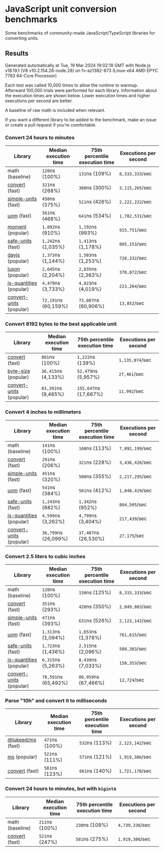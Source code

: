 # JavaScript unit conversion benchmarks

Some benchmarks of community-made JavaScript/TypeScript libraries for converting units.

## Results

<!-- beginblock(results) -->

Generated automatically at Tue, 19 Mar 2024 19:02:18 GMT with Node.js v18.19.1 (V8 v10.2.154.26-node.28) on fv-az1382-873 (Linux-x64 AMD EPYC 7763 64-Core Processor)

Each test was called 10,000 times to allow the runtime to warmup.
Afterward 100,000 trials were performed for each library.
Information about the execution times are shown below.
Lower execution times and higher executions per second are better.

A baseline of raw math is included when relevant.

If you want a different library to be added to the benchmark, make an issue or create a pull request if you're comfortable.

### Convert 24 hours to minutes

| Library                                                            | Median execution time | 75th percentile execution time | Executions per second |
| ------------------------------------------------------------------ | --------------------- | ------------------------------ | --------------------- |
| math (baseline)                                                    | `120`ns (100%)        | `131`ns (109%)                 | `8,333,333`/sec       |
| [convert](https://npmjs.com/package/convert) (fast)                | `321`ns (268%)        | `360`ns (300%)                 | `3,115,265`/sec       |
| [simple-units](https://npmjs.com/package/simple-units) (fast)      | `450`ns (375%)        | `511`ns (426%)                 | `2,222,222`/sec       |
| [uom](https://npmjs.com/package/uom) (fast)                        | `561`ns (468%)        | `641`ns (534%)                 | `1,782,531`/sec       |
| [moment](https://npmjs.com/package/moment) (popular)               | `1,092`ns (910%)      | `1,192`ns (993%)               | `915,751`/sec         |
| [safe-units](https://npmjs.com/package/safe-units) (fast)          | `1,242`ns (1,035%)    | `1,413`ns (1,178%)             | `805,153`/sec         |
| [dayjs](https://npmjs.com/package/dayjs) (popular)                 | `1,373`ns (1,144%)    | `1,503`ns (1,253%)             | `728,332`/sec         |
| [luxon](https://npmjs.com/package/luxon) (popular)                 | `2,645`ns (2,204%)    | `2,835`ns (2,363%)             | `378,072`/sec         |
| [js-quantities](https://npmjs.com/package/js-quantities) (popular) | `4,479`ns (3,733%)    | `4,823`ns (4,019%)             | `223,264`/sec         |
| [convert-units](https://npmjs.com/package/convert-units) (popular) | `72,191`ns (60,159%)  | `73,087`ns (60,906%)           | `13,852`/sec          |

### Convert 8192 bytes to the best applicable unit

| Library                                                            | Median execution time | 75th percentile execution time | Executions per second |
| ------------------------------------------------------------------ | --------------------- | ------------------------------ | --------------------- |
| [convert](https://npmjs.com/package/convert) (fast)                | `881`ns (100%)        | `1,222`ns (139%)               | `1,135,074`/sec       |
| [byte-size](https://npmjs.com/package/byte-size) (popular)         | `36,415`ns (4,133%)   | `52,479`ns (5,957%)            | `27,461`/sec          |
| [convert-units](https://npmjs.com/package/convert-units) (popular) | `83,391`ns (9,465%)   | `155,647`ns (17,667%)          | `11,992`/sec          |

### Convert 4 inches to millimeters

| Library                                                            | Median execution time | 75th percentile execution time | Executions per second |
| ------------------------------------------------------------------ | --------------------- | ------------------------------ | --------------------- |
| math (baseline)                                                    | `141`ns (100%)        | `160`ns (113%)                 | `7,092,199`/sec       |
| [convert](https://npmjs.com/package/convert) (fast)                | `291`ns (206%)        | `321`ns (228%)                 | `3,436,426`/sec       |
| [simple-units](https://npmjs.com/package/simple-units) (fast)      | `451`ns (320%)        | `500`ns (355%)                 | `2,217,295`/sec       |
| [uom](https://npmjs.com/package/uom) (fast)                        | `541`ns (384%)        | `581`ns (412%)                 | `1,848,429`/sec       |
| [safe-units](https://npmjs.com/package/safe-units) (fast)          | `1,243`ns (882%)      | `1,342`ns (952%)               | `804,505`/sec         |
| [js-quantities](https://npmjs.com/package/js-quantities) (popular) | `4,599`ns (3,262%)    | `4,799`ns (3,404%)             | `217,439`/sec         |
| [convert-units](https://npmjs.com/package/convert-units) (popular) | `36,799`ns (26,099%)  | `37,407`ns (26,530%)           | `27,175`/sec          |

### Convert 2.5 liters to cubic inches

| Library                                                            | Median execution time | 75th percentile execution time | Executions per second |
| ------------------------------------------------------------------ | --------------------- | ------------------------------ | --------------------- |
| math (baseline)                                                    | `120`ns (100%)        | `150`ns (125%)                 | `8,333,333`/sec       |
| [convert](https://npmjs.com/package/convert) (fast)                | `351`ns (293%)        | `420`ns (350%)                 | `2,849,003`/sec       |
| [simple-units](https://npmjs.com/package/simple-units) (fast)      | `471`ns (393%)        | `631`ns (526%)                 | `2,123,142`/sec       |
| [uom](https://npmjs.com/package/uom) (fast)                        | `1,313`ns (1,094%)    | `1,653`ns (1,378%)             | `761,615`/sec         |
| [safe-units](https://npmjs.com/package/safe-units) (fast)          | `1,723`ns (1,436%)    | `2,515`ns (2,096%)             | `580,383`/sec         |
| [js-quantities](https://npmjs.com/package/js-quantities) (popular) | `6,315`ns (5,263%)    | `8,439`ns (7,033%)             | `158,353`/sec         |
| [convert-units](https://npmjs.com/package/convert-units) (popular) | `78,591`ns (65,492%)  | `80,959`ns (67,466%)           | `12,724`/sec          |

### Parse "10h" and convert it to milliseconds

| Library                                                   | Median execution time | 75th percentile execution time | Executions per second |
| --------------------------------------------------------- | --------------------- | ------------------------------ | --------------------- |
| [@lukeed/ms](https://npmjs.com/package/@lukeed/ms) (fast) | `471`ns (100%)        | `532`ns (113%)                 | `2,123,142`/sec       |
| [ms](https://npmjs.com/package/ms) (popular)              | `521`ns (111%)        | `571`ns (121%)                 | `1,919,386`/sec       |
| [convert](https://npmjs.com/package/convert) (fast)       | `581`ns (123%)        | `661`ns (140%)                 | `1,721,170`/sec       |

### Convert 24 hours to minutes, but with `bigint`s

| Library                                             | Median execution time | 75th percentile execution time | Executions per second |
| --------------------------------------------------- | --------------------- | ------------------------------ | --------------------- |
| math (baseline)                                     | `211`ns (100%)        | `230`ns (109%)                 | `4,739,336`/sec       |
| [convert](https://npmjs.com/package/convert) (fast) | `521`ns (247%)        | `581`ns (275%)                 | `1,919,386`/sec       |

<!-- endblock(results) -->
